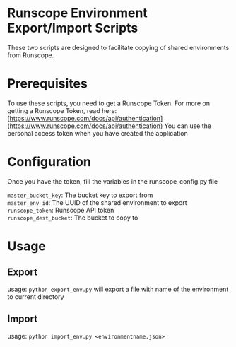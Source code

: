 # Runscope Environment Export/Import Scripts

These two scripts are designed to facilitate copying of shared environments from Runscope.

# Prerequisites
To use these scripts, you need to get a Runscope Token.
For more on getting a Runscope Token, read here: [https://www.runscope.com/docs/api/authentication](https://www.runscope.com/docs/api/authentication) 
You can use the personal access token when you have created the application

# Configuration
Once you have the token, fill the variables in the runscope_config.py file

 ```master_bucket_key```:  The bucket key to export from   
 ```master_env_id```:  The UUID of the shared environment to export  
 ```runscope_token```:  Runscope API token  
  ```runscope_dest_bucket```:  The bucket to copy to  

# Usage

## Export
usage: `python export_env.py`
will export a file with name of the environment to current directory

## Import
usage: `python import_env.py <environmentname.json>`
